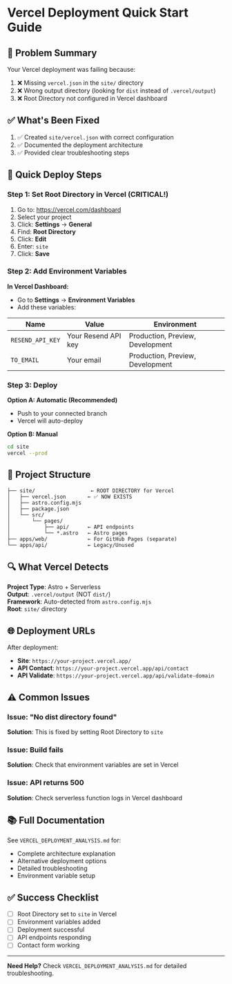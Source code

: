 # Vercel Deployment Quick Start Guide

## 🎯 Problem Summary

Your Vercel deployment was failing because:
1. ❌ Missing `vercel.json` in the `site/` directory
2. ❌ Wrong output directory (looking for `dist` instead of `.vercel/output`)
3. ❌ Root Directory not configured in Vercel dashboard

## ✅ What's Been Fixed

1. ✅ Created `site/vercel.json` with correct configuration
2. ✅ Documented the deployment architecture
3. ✅ Provided clear troubleshooting steps

## 🚀 Quick Deploy Steps

### Step 1: Set Root Directory in Vercel (CRITICAL!)

1. Go to: https://vercel.com/dashboard
2. Select your project
3. Click: **Settings** → **General**
4. Find: **Root Directory**
5. Click: **Edit**
6. Enter: `site`
7. Click: **Save**

### Step 2: Add Environment Variables

**In Vercel Dashboard:**
- Go to **Settings** → **Environment Variables**
- Add these variables:

| Name | Value | Environment |
|------|-------|-------------|
| `RESEND_API_KEY` | Your Resend API key | Production, Preview, Development |
| `TO_EMAIL` | Your email | Production, Preview, Development |

### Step 3: Deploy

**Option A: Automatic (Recommended)**
- Push to your connected branch
- Vercel will auto-deploy

**Option B: Manual**
```bash
cd site
vercel --prod
```

## 📂 Project Structure

```
├── site/                  ← ROOT DIRECTORY for Vercel
│   ├── vercel.json       ← ✅ NOW EXISTS
│   ├── astro.config.mjs
│   ├── package.json
│   └── src/
│       └── pages/
│           ├── api/      ← API endpoints
│           └── *.astro   ← Astro pages
├── apps/web/             ← For GitHub Pages (separate)
└── apps/api/             ← Legacy/Unused
```

## 🔍 What Vercel Detects

**Project Type**: Astro + Serverless  
**Output**: `.vercel/output` (NOT `dist/`)  
**Framework**: Auto-detected from `astro.config.mjs`  
**Root**: `site/` directory

## 🌐 Deployment URLs

After deployment:
- **Site**: `https://your-project.vercel.app/`
- **API Contact**: `https://your-project.vercel.app/api/contact`
- **API Validate**: `https://your-project.vercel.app/api/validate-domain`

## ⚠️ Common Issues

### Issue: "No dist directory found"
**Solution**: This is fixed by setting Root Directory to `site`

### Issue: Build fails
**Solution**: Check that environment variables are set in Vercel

### Issue: API returns 500
**Solution**: Check serverless function logs in Vercel dashboard

## 📚 Full Documentation

See `VERCEL_DEPLOYMENT_ANALYSIS.md` for:
- Complete architecture explanation
- Alternative deployment options
- Detailed troubleshooting
- Environment variable setup

## ✅ Success Checklist

- [ ] Root Directory set to `site` in Vercel
- [ ] Environment variables added
- [ ] Deployment successful
- [ ] API endpoints responding
- [ ] Contact form working

---

**Need Help?** Check `VERCEL_DEPLOYMENT_ANALYSIS.md` for detailed troubleshooting.

